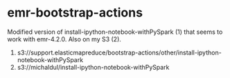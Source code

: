 # emr-bootstrap-actions

Modified version of install-ipython-notebook-withPySpark (1) that seems to work with emr-4.2.0. Also on my S3 (2).

1. s3://support.elasticmapreduce/bootstrap-actions/other/install-ipython-notebook-withPySpark
2. s3://michaldul/install-ipython-notebook-withPySpark
